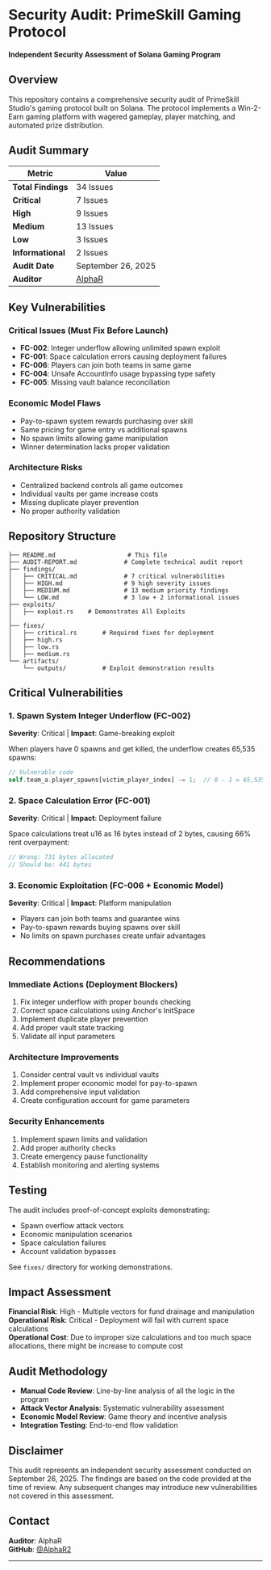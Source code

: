# Security Audit: PrimeSkill Gaming Protocol
**Independent Security Assessment of Solana Gaming Program**

## Overview

This repository contains a comprehensive security audit of PrimeSkill Studio's gaming protocol built on Solana. The protocol implements a Win-2-Earn gaming platform with wagered gameplay, player matching, and automated prize distribution.

## Audit Summary

| **Metric** | **Value** |
|------------|-----------|
| **Total Findings** | 34 Issues |
| **Critical** | 7 Issues |
| **High** | 9 Issues |
| **Medium** | 13 Issues |
| **Low** | 3 Issues |
| **Informational** | 2 Issues |
| **Audit Date** | September 26, 2025 |
| **Auditor** | [AlphaR](https://github.com/AlphaR2) |

## Key Vulnerabilities

### Critical Issues (Must Fix Before Launch)
- **FC-002**: Integer underflow allowing unlimited spawn exploit
- **FC-001**: Space calculation errors causing deployment failures  
- **FC-006**: Players can join both teams in same game
- **FC-004**: Unsafe AccountInfo usage bypassing type safety
- **FC-005**: Missing vault balance reconciliation

### Economic Model Flaws
- Pay-to-spawn system rewards purchasing over skill
- Same pricing for game entry vs additional spawns
- No spawn limits allowing game manipulation
- Winner determination lacks proper validation

### Architecture Risks  
- Centralized backend controls all game outcomes
- Individual vaults per game increase costs
- Missing duplicate player prevention
- No proper authority validation

## Repository Structure

```
├── README.md                    # This file
├── AUDIT-REPORT.md             # Complete technical audit report
├── findings/
│   ├── CRITICAL.md             # 7 critical vulnerabilities
│   ├── HIGH.md                 # 9 high severity issues  
│   ├── MEDIUM.md               # 13 medium priority findings
│   └── LOW.md                  # 3 low + 2 informational issues
├── exploits/
│   ├── exploit.rs    # Demonstrates All Exploits
│  
├── fixes/
│   ├── critical.rs       # Required fixes for deployment
│   ├── high.rs 
│   ├── low.rs 
│   ├── medium.rs 
└── artifacts/        
    └── outputs/          # Exploit demonstration results
```

## Critical Vulnerabilities

### 1. Spawn System Integer Underflow (FC-002)
**Severity**: Critical | **Impact**: Game-breaking exploit

When players have 0 spawns and get killed, the underflow creates 65,535 spawns:
```rust
// Vulnerable code
self.team_a.player_spawns[victim_player_index] -= 1;  // 0 - 1 = 65,535
```

### 2. Space Calculation Error (FC-001) 
**Severity**: Critical | **Impact**: Deployment failure

Space calculations treat u16 as 16 bytes instead of 2 bytes, causing 66% rent overpayment:
```rust
// Wrong: 731 bytes allocated
// Should be: 441 bytes
```

### 3. Economic Exploitation (FC-006 + Economic Model)
**Severity**: Critical | **Impact**: Platform manipulation

- Players can join both teams and guarantee wins
- Pay-to-spawn rewards buying spawns over skill
- No limits on spawn purchases create unfair advantages


## Recommendations

### Immediate Actions (Deployment Blockers)
1. Fix integer underflow with proper bounds checking
2. Correct space calculations using Anchor's InitSpace
3. Implement duplicate player prevention  
4. Add proper vault state tracking
5. Validate all input parameters

### Architecture Improvements
1. Consider central vault vs individual vaults
2. Implement proper economic model for pay-to-spawn
3. Add comprehensive input validation
4. Create configuration account for game parameters

### Security Enhancements
1. Implement spawn limits and validation
2. Add proper authority checks
3. Create emergency pause functionality
4. Establish monitoring and alerting systems

## Testing

The audit includes proof-of-concept exploits demonstrating:
- Spawn overflow attack vectors
- Economic manipulation scenarios  
- Space calculation failures
- Account validation bypasses

See `fixes/` directory for working demonstrations.

## Impact Assessment

**Financial Risk**: High - Multiple vectors for fund drainage and manipulation  
**Operational Risk**: Critical - Deployment will fail with current space calculations  
**Operational Cost**: Due to improper size calculations and too much space allocations, there might be increase to compute cost 


## Audit Methodology

- **Manual Code Review**: Line-by-line analysis of all the logic in the program
- **Attack Vector Analysis**: Systematic vulnerability assessment  
- **Economic Model Review**: Game theory and incentive analysis
- **Integration Testing**: End-to-end flow validation

## Disclaimer

This audit represents an independent security assessment conducted on September 26, 2025. The findings are based on the code provided at the time of review. Any subsequent changes may introduce new vulnerabilities not covered in this assessment.

## Contact

**Auditor**: AlphaR  
**GitHub**: [@AlphaR2](https://github.com/AlphaR2)  

---
